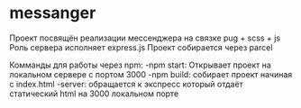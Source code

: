 # messanger

Проект посвящён реализации мессенджера на связке pug + scss + js Роль сервера исполняет express.js Проект собирается через parcel

Комманды для работы через npm: -npm start: Открывает проект на локальном сервере с портом 3000 -npm build: собирает проект начиная с index.html -server: обращается к экспресс который отдаёт статический html на 3000 локальном порте
